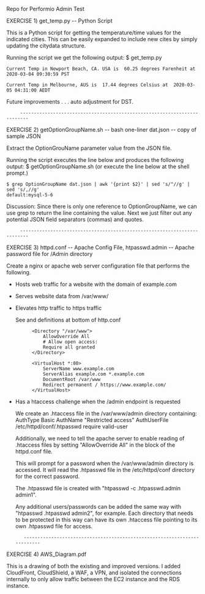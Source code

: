 
Repo for Performio Admin Test

EXERCISE 1)	get_temp.py  -- Python Script
	
This is a Python script for getting the temperature/time values for the indicated cities. This can be easily expanded to include new cites by simply 
updating the citydata structure. 

Running the script we get the following output:
	$ get_temp.py

	Current Temp in Newport Beach, CA. USA is  60.25 degrees Farenheit at  2020-03-04 09:30:59 PST

	Current Temp in Melbourne, AUS is  17.44 degrees Celsius at  2020-03-05 04:31:00 AEDT 

Future improvements . . . auto adjustment for DST.

         -------------------------------------------------------------------------

EXERCISE 2) 	getOptionGroupName.sh -- bash one-liner
				dat.json -- copy of sample JSON

Extract the OptionGrouName parameter value from the JSON file.

Running the script executes the line below and produces the following output:
	$ getOptionGroupName.sh (or execute the line below at the shell prompt.)

	$ grep OptionGroupName dat.json | awk '{print $2}' | sed 's/"//g' | sed 's/,//g'
	default:mysql-5-6

Discussion: Since there is only one reference to OptionGroupName, we can use grep to return the line containing the value. Next we just filter out any
potential JSON field separators (commas) and quotes.

         -------------------------------------------------------------------------
		 
EXERCISE 3)  httpd.conf   		-- Apache Config File,
			 htpasswd.admin   	-- Apache password file for /Admin directory

Create a nginx or apache web server configuration file that performs the following.

- Hosts web traffic for a website with the domain of example.com
- Serves website data from /var/www/
- Elevates http traffic to https traffic

	See <VirtualHost> and <Dorictory> definitions at bottom of http.conf
	
			<Directory "/var/www">
				AllowOverride All
				# Allow open access:
				Require all granted
			</Directory>

			<VirtualHost *:80>
				ServerName www.example.com
				ServerAlias example.com *.example.com
				DocumentRoot /var/www
				Redirect permanent / https://www.example.com/
			</VirtualHost>


- Has a htaccess challenge when the /admin endpoint is requested

	We create an .htaccess file in the /var/www/admin directory containing:
		AuthType Basic
		AuthName "Restricted access"
		AuthUserFile /etc/httpd/conf/.htpasswd
		require valid-user

	Additionally, we need to tell the apache server to enable reading of .htaccess files by setting "AllowOverride All" in the <Directory> block 
	of the httpd.conf file.

	This will prompt for a password when the /var/www/admin directory is accessed. It will read the .htpasswd file in the /etc/httpd/conf directory 
	for the correct password.

	The .htpasswd file is created with "htpasswd -c .htpasswd.admin admin1".

	Any additional users/passwords can be added the same way with "htpasswd .htpasswd admin2", for example. Each directory that needs to be protected in this way can have its own
	.htaccess file pointing to its own .htpasswd file for access.

         -------------------------------------------------------------------------
		 
EXERCISE 4)  AWS_Diagram.pdf

This is a drawing of both the existing and improved versions. I added CloudFront, CloudShield, a WAF, a VPN, and isolated the connections internally
to only allow traffic between the EC2 instance and the RDS instance.
 

	
